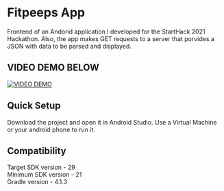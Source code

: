 # Fitpeeps App

Frontend of an Andorid application I developed for the StartHack 2021 Hackathon. Also, the app makes GET requests to a server that porvides a JSON with data to be parsed and displayed.

## VIDEO DEMO BELOW

[![VIDEO DEMO](https://img.youtube.com/vi/TYBb0LHZoEI/0.jpg)](https://www.youtube.com/watch?v=TYBb0LHZoEI)

## Quick Setup
Download the project and open it in Android Studio. Use a Virtual Machine or your android phone to run it.

## Compatibility
Target SDK version - 29 <br>
Minimum SDK version - 21 <br>
Gradle version - 4.1.3 <br>
